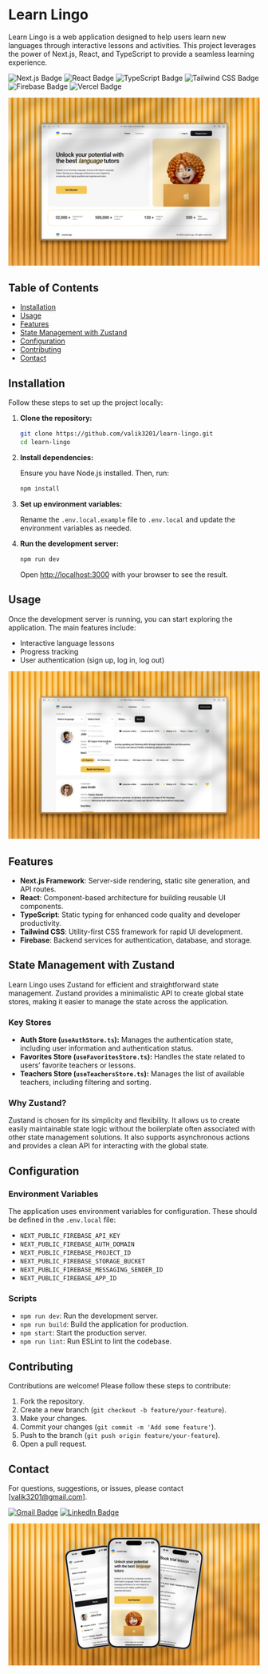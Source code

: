 # Learn Lingo

Learn Lingo is a web application designed to help users learn new languages through interactive lessons and activities. This project leverages the power of Next.js, React, and TypeScript to provide a seamless learning experience.

![Next.js Badge](https://img.shields.io/badge/Next.js-000?logo=nextdotjs&logoColor=fff&style=flat)
![React Badge](https://img.shields.io/badge/React-61DAFB?logo=react&logoColor=000&style=flat)
![TypeScript Badge](https://img.shields.io/badge/TypeScript-3178C6?logo=typescript&logoColor=fff&style=flat)
![Tailwind CSS Badge](https://img.shields.io/badge/Tailwind%20CSS-06B6D4?logo=tailwindcss&logoColor=fff&style=flat)
![Firebase Badge](https://img.shields.io/badge/Firebase-DD2C00?logo=firebase&logoColor=fff&style=flat)
![Vercel Badge](https://img.shields.io/badge/Vercel-000?logo=vercel&logoColor=fff&style=flat)

[![screenshot](https://github.com/Valik3201/learn-lingo/blob/main/public/screenshot-1.png)](https://github.com/Valik3201/nextjs-schedule-generator/blob/main/assets/screenshot-1.png)

## Table of Contents

- [Installation](#installation)
- [Usage](#usage)
- [Features](#features)
- [State Management with Zustand](#state-management-with-zustand)
- [Configuration](#configuration)
- [Contributing](#contributing)
- [Contact](#contact)

## Installation

Follow these steps to set up the project locally:

1. **Clone the repository:**

   ```bash
   git clone https://github.com/valik3201/learn-lingo.git
   cd learn-lingo
   ```

2. **Install dependencies:**

   Ensure you have Node.js installed. Then, run:

   ```bash
   npm install
   ```

3. **Set up environment variables:**

   Rename the `.env.local.example` file to `.env.local` and update the environment variables as needed.

4. **Run the development server:**

   ```bash
   npm run dev
   ```

   Open [http://localhost:3000](http://localhost:3000) with your browser to see the result.

## Usage

Once the development server is running, you can start exploring the application. The main features include:

- Interactive language lessons
- Progress tracking
- User authentication (sign up, log in, log out)

[![screenshot](https://github.com/Valik3201/learn-lingo/blob/main/public/screenshot-2.png)](https://github.com/Valik3201/nextjs-schedule-generator/blob/main/assets/screenshot-2.png)

## Features

- **Next.js Framework**: Server-side rendering, static site generation, and API routes.
- **React**: Component-based architecture for building reusable UI components.
- **TypeScript**: Static typing for enhanced code quality and developer productivity.
- **Tailwind CSS**: Utility-first CSS framework for rapid UI development.
- **Firebase**: Backend services for authentication, database, and storage.

## State Management with Zustand

Learn Lingo uses Zustand for efficient and straightforward state management. Zustand provides a minimalistic API to create global state stores, making it easier to manage the state across the application.

### Key Stores

- **Auth Store (`useAuthStore.ts`):** Manages the authentication state, including user information and authentication status.
- **Favorites Store (`useFavoritesStore.ts`):** Handles the state related to users’ favorite teachers or lessons.
- **Teachers Store (`useTeachersStore.ts`):** Manages the list of available teachers, including filtering and sorting.

### Why Zustand?

Zustand is chosen for its simplicity and flexibility. It allows us to create easily maintainable state logic without the boilerplate often associated with other state management solutions. It also supports asynchronous actions and provides a clean API for interacting with the global state.

## Configuration

### Environment Variables

The application uses environment variables for configuration. These should be defined in the `.env.local` file:

- `NEXT_PUBLIC_FIREBASE_API_KEY`
- `NEXT_PUBLIC_FIREBASE_AUTH_DOMAIN`
- `NEXT_PUBLIC_FIREBASE_PROJECT_ID`
- `NEXT_PUBLIC_FIREBASE_STORAGE_BUCKET`
- `NEXT_PUBLIC_FIREBASE_MESSAGING_SENDER_ID`
- `NEXT_PUBLIC_FIREBASE_APP_ID`

### Scripts

- `npm run dev`: Run the development server.
- `npm run build`: Build the application for production.
- `npm start`: Start the production server.
- `npm run lint`: Run ESLint to lint the codebase.

## Contributing

Contributions are welcome! Please follow these steps to contribute:

1. Fork the repository.
2. Create a new branch (`git checkout -b feature/your-feature`).
3. Make your changes.
4. Commit your changes (`git commit -m 'Add some feature'`).
5. Push to the branch (`git push origin feature/your-feature`).
6. Open a pull request.

## Contact

For questions, suggestions, or issues, please contact [valik3201@gmail.com].

[![Gmail Badge](https://img.shields.io/badge/Gmail-EA4335?logo=gmail&logoColor=fff&style=flat)](mailto:valik3201@gmail.com)
[![LinkedIn Badge](https://img.shields.io/badge/LinkedIn-0A66C2?logo=linkedin&logoColor=fff&style=flat)](https://www.linkedin.com/in/valentynchernetskyi/)

[![screenshot](https://github.com/Valik3201/learn-lingo/blob/main/public/screenshot-3.png)](https://github.com/Valik3201/nextjs-schedule-generator/blob/main/assets/screenshot-3.png)
